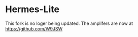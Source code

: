 Hermes-Lite
===========

This fork is no loger being updated. The amplifers are now at https://github.com/W9JSW
